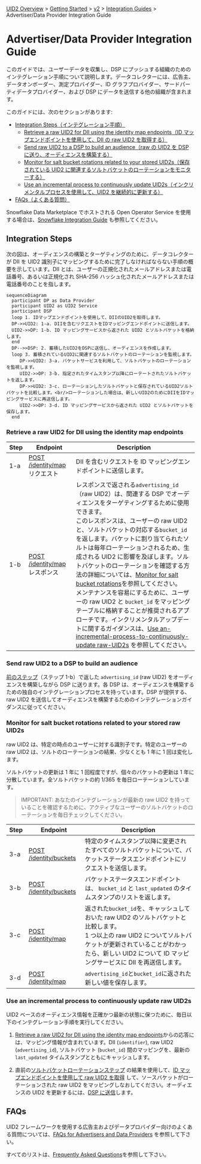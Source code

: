 [UID2 Overview](../../../README-ja.md) > [Getting Started](../../README.md) > [v2](../summary-doc-v2.md) > [Integration Guides](summary-guides.md) > Advertiser/Data Provider Integration Guide

# Advertiser/Data Provider Integration Guide

このガイドでは、ユーザーデータを収集し、DSP にプッシュする組織のためのインテグレーション手順について説明します。データコレクターには、広告主、データオンボーダー、測定プロバイダー、ID グラフプロバイダー、サードパーティデータプロバイダー、および DSP にデータを送信する他の組織が含まれます。

このガイドには、次のセクションがあります:

- [Integration Steps（インテグレーション手順）](#integration-steps)
  - [Retrieve a raw UID2 for DII using the identity map endpoints（ID マップエンドポイントを使用して、DII の raw UID2 を取得する）](#retrieve-a-raw-uid2-for-dii-using-the-identity-map-endpoints)
  - [Send raw UID2 to a DSP to build an audience（raw の UID2 を DSP に送り、オーディエンスを構築する）](#send-raw-uid2-to-a-dsp-to-build-an-audience)
  - [Monitor for salt bucket rotations related to your stored UID2s（保存されている UID2 に関連するソルトバケットのローテーションをモニターする）](#monitor-for-salt-bucket-rotations-related-to-your-stored-raw-uid2s)
  - [Use an incremental process to continuously update UID2s（インクリメンタルプロセスを使用して、UID2 を継続的に更新する）](#use-an-incremental-process-to-continuously-update-raw-uid2s)
- [FAQs（よくある質問）](#faqs)

Snowflake Data Marketplace でホストされる Open Operator Service を使用する場合は、[Snowflake Integration Guide](../guides/snowflake_integration.md) も参照してください。

## Integration Steps

次の図は、オーディエンスの構築とターゲティングのために、データコレクターが DII を UID2 識別子にマッピングするために完了しなければならない手順の概要を示しています。DII とは、ユーザーの正規化されたメールアドレスまたは電話番号、あるいは正規化され SHA-256 ハッシュ化されたメールアドレスまたは電話番号のことを指します。

```mermaid
sequenceDiagram
  participant DP as Data Provider
  participant UID2 as UID2 Service
  participant DSP
  loop 1. IDマップエンドポイントを使用して、DIIのUID2を取得します。
  DP->>UID2: 1-a. DIIを含むリクエストをIDマッピングエンドポイントに送信します。
  UID2->>DP: 1-b. ID マッピングサービスから返された UID2 とソルトバケットを格納します。
  end
  DP-->>DSP: 2. 蓄積したUID2をDSPに送信し、オーディエンスを作成します。
  loop 3. 蓄積されているUID2に関連するソルトバケットのローテーションを監視します。
     DP->>UID2: 3-a. バケットサービスを利用して、ソルトバケットのローテーションを監視します。
     UID2->>DP: 3-b. 指定されたタイムスタンプ以降にローテートされたソルトバケットを返します。
     DP->>UID2: 3-c. ローテーションしたソルトバケットと保存されているUID2ソルトバケットを比較します。<br/>ローテーションした場合は、新しいUID2のためにDIIをIDマッピングサービスに再送信します。
     UID2->>DP: 3-d. ID マッピングサービスから返された UID2 とソルトバケットを保存します。
  end
```

### Retrieve a raw UID2 for DII using the identity map endpoints

| Step | Endpoint                                                          | Description                                                                                                                                                                                                                                                                                                                                                                                                                                                                                                                                                                                                                                                                                                                                                                                                                                                  |
| ---- | ----------------------------------------------------------------- | ------------------------------------------------------------------------------------------------------------------------------------------------------------------------------------------------------------------------------------------------------------------------------------------------------------------------------------------------------------------------------------------------------------------------------------------------------------------------------------------------------------------------------------------------------------------------------------------------------------------------------------------------------------------------------------------------------------------------------------------------------------------------------------------------------------------------------------------------------------ |
| 1-a  | [POST /identity/map](../endpoints/post-identity-map.md)リクエスト | DII を含むリクエストを ID マッピングエンドポイントに送信します。                                                                                                                                                                                                                                                                                                                                                                                                                                                                                                                                                                                                                                                                                                                                                                                             |
| 1-b  | [POST /identity/map](../endpoints/post-identity-map.md)レスポンス | レスポンスで返される`advertising_id`（raw UID2）は、関連する DSP でオーディエンスをターゲティングするために使用できます。<br/>このレスポンスは、ユーザーの raw UID2 と、ソルトバケットの対応する`bucket_id`を返します。バケットに割り当てられたソルトは毎年ローテーションされるため、生成される UID2 に影響を及ぼします。ソルトバケットのローテーションを確認する方法の詳細については、[Monitor for salt bucket rotations](#monitor-for-salt-bucket-rotations-related-to-your-stored-raw-uid2s)を参照してください。<br/> メンテナンスを容易にするために、ユーザーの raw UID2 と `bucket_id` をマッピングテーブルに格納することが推奨されるアプローチです。インクリメンタルアップデートに関するガイダンスは、[Use an-incremental-process-to-continuously-update raw-UID2s](#use-an-incremental-process-to-continuously-update-raw-uid2s) を参照してください。 |

### Send raw UID2 to a DSP to build an audience

[前のステップ](#retrieve-a-raw-uid2-for-dii-using-the-identity-map-endpoints)（ステップ 1-b）で返した `advertising_id` (raw UID2) をオーディエンスを構築しながら DSP に送ります。各 DSP は、オーディエンスを構築するための独自のインテグレーションプロセスを持っています。DSP が提供する、raw UID2 を送信してオーディエンスを構築するためのインテグレーションガイダンスに従ってください。

### Monitor for salt bucket rotations related to your stored raw UID2s

raw UID2 は、特定の時点のユーザーに対する識別子です。特定のユーザーの raw UID2 は、ソルトのローテーションの結果、少なくとも 1 年に 1 回は変化します。

ソルトバケットの更新は 1 年に 1 回程度ですが、個々のバケットの更新は 1 年に分散しています。全ソルトバケットの約 1/365 を毎日ローテーションしています。

> IMPORTANT: あなたのインテグレーションが最新の raw UID2 を持っていることを確認するために、アクティブなユーザーのソルトバケットのローテーションを毎日チェックしてください。

| Step | Endpoint                                                        | Description                                                                                                                                                                                                                           |
| ---- | --------------------------------------------------------------- | ------------------------------------------------------------------------------------------------------------------------------------------------------------------------------------------------------------------------------------- |
| 3-a  | [POST /identity/buckets](../endpoints/post-identity-buckets.md) | 特定のタイムスタンプ以降に変更されたすべてのソルトバケットについて、バケットステータスエンドポイントにリクエストを送信します。                                                                                                        |
| 3-b  | [POST /identity/buckets](../endpoints/post-identity-buckets.md) | バケットステータスエンドポイントは、 `bucket_id` と `last_updated` のタイムスタンプのリストを返します。                                                                                                                               |
| 3-c  | [POST /identity/map](../endpoints/post-identity-map.md)         | 返された`bucket_id`を、キャッシュしておいた raw UID2 のソルトバケットと比較します。<br/>1 つ以上の raw UID2 についてソルトバケットが更新されていることがわかったら、新しい UID2 について ID マッピングサービスに DII を再送信します。 |
| 3-d  | [POST /identity/map](../endpoints/post-identity-map.md)         | `advertising_id`と`bucket_id`に返された新しい値を保存します。                                                                                                                                                                         |

### Use an incremental process to continuously update raw UID2s

UID2 ベースのオーディエンス情報を正確かつ最新の状態に保つために、毎日以下のインテグレーション手順を実行してください。

1. [Retrieve a raw UID2 for DII using the identity map endpoints](#retrieve-a-raw-uid2-for-dii-using-the-identity-map-endpoints)からの応答には、マッピング情報が含まれています。DII (`identifier`), raw UID2 (`advertising_id`), ソルトバケット (`bucket_id`) 間のマッピングを、最新の `last_updated` タイムスタンプとともにキャッシュします。

2. 直前の[ソルトバケットローテーションステップ](#monitor-for-salt-bucket-rotations-related-to-your-stored-raw-uid2s) の結果を使用して、[ID マップエンドポイントを使用して raw UID2 を取得](#retrieve-a-raw-uid2-for-dii-using-the-identity-map-endpoints) して、ソースバケットがローテーションされた raw UID2 をマッピングしなおしてください。オーディエンスの UID2 を更新するには、[DSP に送信](#send-raw-uid2-to-a-dsp-to-build-an-audience)します。

## FAQs

UID2 フレームワークを使用する広告主およびデータプロバイダー向けのよくある質問については、[FAQs for Advertisers and Data Providers](../getting-started/gs-faqs.md#faqs-for-advertisers-and-data-providers) を参照して下さい。

すべてのリストは、[Frequently Asked Questions](../getting-started/gs-faqs.md)を参照して下さい。

